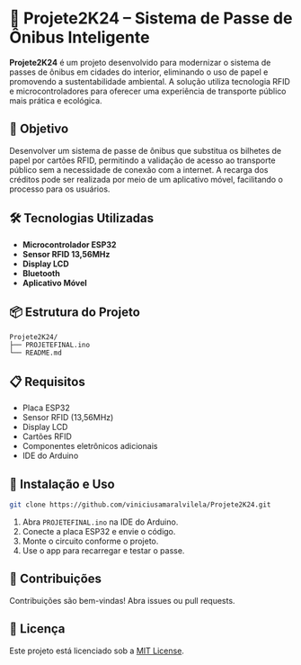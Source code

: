 # 🚌 Projete2K24 – Sistema de Passe de Ônibus Inteligente

**Projete2K24** é um projeto desenvolvido para modernizar o sistema de passes de ônibus em cidades do interior, eliminando o uso de papel e promovendo a sustentabilidade ambiental. A solução utiliza tecnologia RFID e microcontroladores para oferecer uma experiência de transporte público mais prática e ecológica.

## 🚀 Objetivo

Desenvolver um sistema de passe de ônibus que substitua os bilhetes de papel por cartões RFID, permitindo a validação de acesso ao transporte público sem a necessidade de conexão com a internet. A recarga dos créditos pode ser realizada por meio de um aplicativo móvel, facilitando o processo para os usuários.

## 🛠️ Tecnologias Utilizadas

- **Microcontrolador ESP32**
- **Sensor RFID 13,56MHz**
- **Display LCD**
- **Bluetooth**
- **Aplicativo Móvel**

## 📦 Estrutura do Projeto

```
Projete2K24/
├── PROJETEFINAL.ino
└── README.md
```

## 📋 Requisitos

- Placa ESP32
- Sensor RFID (13,56MHz)
- Display LCD
- Cartões RFID
- Componentes eletrônicos adicionais
- IDE do Arduino

## 🔧 Instalação e Uso

```bash
git clone https://github.com/viniciusamaralvilela/Projete2K24.git
```

1. Abra `PROJETEFINAL.ino` na IDE do Arduino.
2. Conecte a placa ESP32 e envie o código.
3. Monte o circuito conforme o projeto.
4. Use o app para recarregar e testar o passe.

## 🤝 Contribuições

Contribuições são bem-vindas! Abra issues ou pull requests.

## 📄 Licença

Este projeto está licenciado sob a [MIT License](LICENSE).

